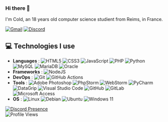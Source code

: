 ### Hi there 👋

I'm Cold, an 18 years old computer science studient from Reims, in France.

[![Gmail](https://img.shields.io/badge/Gmail-EA4335?logo=gmail&logoColor=fff&style=for-the-badge)](mailto:coldcitywish@gmail.com) [![Discord](https://img.shields.io/badge/Discord-5865F2?logo=discord&logoColor=fff&style=for-the-badge)](https://discord.com/users/254638264076468234)

## 💻 Technologies I use
- **Languages** : ![HTML5](https://img.shields.io/badge/html5-%23E34F26.svg?style=for-the-badge&logo=html5&logoColor=white) ![CSS3](https://img.shields.io/badge/css3-%231572B6.svg?style=for-the-badge&logo=css3&logoColor=white) ![JavaScript](https://img.shields.io/badge/javascript-%23323330.svg?style=for-the-badge&logo=javascript&logoColor=%23F7DF1E) ![PHP](https://img.shields.io/badge/php-%23777BB4.svg?style=for-the-badge&logo=php&logoColor=white) ![Python](https://img.shields.io/badge/python-3670A0?style=for-the-badge&logo=python&logoColor=ffdd54) ![MySQL](https://img.shields.io/badge/mysql-4479A1.svg?style=for-the-badge&logo=mysql&logoColor=white) ![MariaDB](https://img.shields.io/badge/MariaDB-003545?logo=mariadb&logoColor=fff&style=for-the-badge) ![Oracle](https://img.shields.io/badge/Oracle-F80000?logo=oracle&logoColor=fff&style=for-the-badge)
- **Frameworks** : ![NodeJS](https://img.shields.io/badge/node.js-6DA55F?style=for-the-badge&logo=node.js&logoColor=white)
- **DevOps** : ![Git](https://img.shields.io/badge/git-%23F05033.svg?style=for-the-badge&logo=git&logoColor=white) ![GitHub Actions](https://img.shields.io/badge/github%20actions-%232671E5.svg?style=for-the-badge&logo=githubactions&logoColor=white)
- **Tools** : ![Adobe Photoshop](https://img.shields.io/badge/photoshop-%2331A8FF.svg?style=for-the-badge&logo=adobe%20photoshop&logoColor=white) ![PhpStorm](https://img.shields.io/badge/phpstorm-143?style=for-the-badge&logo=phpstorm&logoColor=black&color=black&labelColor=darkorchid) ![WebStorm](https://img.shields.io/badge/WebStorm-000?logo=webstorm&logoColor=black&color=black&labelColor=%23fbfe50&style=for-the-badge) ![PyCharm](https://img.shields.io/badge/PyCharm-000?logo=pycharm&logoColor=black&color=black&labelColor=%2352de7c&style=for-the-badge) ![DataGrip](https://img.shields.io/badge/DataGrip-000?logo=datagrip&logoColor=black&color=black&labelColor=%2325d38d&style=for-the-badge) ![Visual Studio Code](https://img.shields.io/badge/Visual%20Studio%20Code-0078d7.svg?style=for-the-badge&logo=visual-studio-code&logoColor=white) ![GitHub](https://img.shields.io/badge/github-%23121011.svg?style=for-the-badge&logo=github&logoColor=white) ![GitLab](https://img.shields.io/badge/gitlab-%23181717.svg?style=for-the-badge&logo=gitlab&logoColor=white) ![Microsoft Access](https://img.shields.io/badge/Microsoft%20Access-A4373A?logo=microsoftaccess&logoColor=fff&style=for-the-badge)
- **OS** : ![Linux](https://img.shields.io/badge/Linux-FCC624?style=for-the-badge&logo=linux&logoColor=black) ![Debian](https://img.shields.io/badge/Debian-D70A53?style=for-the-badge&logo=debian&logoColor=white) ![Ubuntu](https://img.shields.io/badge/Ubuntu-E95420?style=for-the-badge&logo=ubuntu&logoColor=white) ![Windows 11](https://img.shields.io/badge/Windows%2011-%230079d5.svg?style=for-the-badge&logo=Windows%2011&logoColor=white)

[![Discord Presence](https://lanyard.cnrad.dev/api/254638264076468234?showDisplayName=true&idleMessage=Aucune%20activit%C3%A9%20%C3%A0%20afficher%20~%20No%20current%20activity%20to%20display)](https://discord.com/users/254638264076468234)  
![Profile Views](https://komarev.com/ghpvc/?username=cold-fr&base=68)
